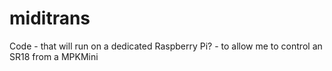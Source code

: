 # miditrans
Code - that will run on a dedicated Raspberry Pi? - to allow me to control an SR18 from a MPKMini

